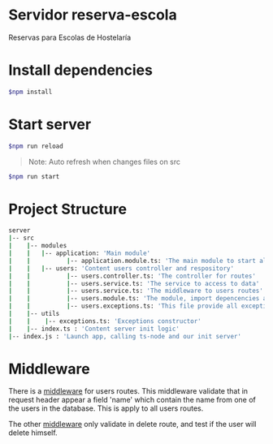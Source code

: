 # Servidor reserva-escola
Reservas para Escolas de Hostelaría


# Install dependencies
```bash
$npm install
```

# Start server
```bash
$npm run reload 
```
> Note: Auto refresh when changes files on src
```bash
$npm run start
```

# Project Structure
```bash
server
|-- src
|    |-- modules
|    |   |-- application: 'Main module'
|    |          |-- application.module.ts: 'The main module to start all modules'
|    |   |-- users: 'Content users controller and respository'
|    |          |-- users.controller.ts: 'The controller for routes'
|    |          |-- users.service.ts: 'The service to access to data'
|    |          |-- users.service.ts: 'The middleware to users routes'
|    |          |-- users.module.ts: 'The module, import depencencies and export services'
|    |          |-- users.exceptions.ts: 'This file provide all exceptions for users.'
|    |-- utils
|    |    |-- exceptions.ts: 'Exceptions constructor'
|    |-- index.ts : 'Content server init logic'
|-- index.js : 'Launch app, calling ts-node and our init server'
```

# Middleware
There is a [middleware](https://github.com/AgoraBinaria/reserva-escola/blob/master/server/src/modules/users/users.middleware.ts) for users routes. This middleware validate that in request header appear a field 'name' which contain the name from one of the users in the database. This is apply to all users routes.

The other [middleware](https://github.com/AgoraBinaria/reserva-escola/blob/master/server/src/modules/users/users2.middleware.ts) only validate in delete route, and test if the user will delete himself.